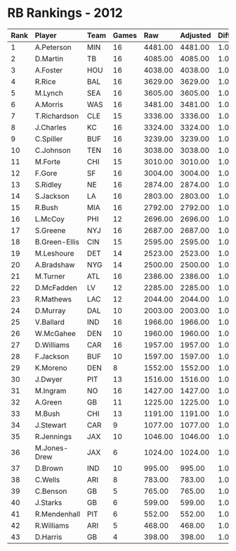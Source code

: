 # RB Rankings - 2012

| Rank | Player        | Team | Games | Raw     | Adjusted | Difficulty | Avg/Game | Typical | Consistency | Trend    |
| :----| :-------------| :----| :-----| :-------| :--------| :----------| :--------| :-------| :-----------| :--------|
| 1    | A.Peterson    | MIN  | 16    | 4481.00 | 4481.00  | 1.000      | 280.06   | 288.00  | 9/0/7       | +62.4%   |
| 2    | D.Martin      | TB   | 16    | 4085.00 | 4085.00  | 1.000      | 255.31   | 246.50  | 8/3/5       | +98.6%   |
| 3    | A.Foster      | HOU  | 16    | 4038.00 | 4038.00  | 1.000      | 252.38   | 269.50  | 9/2/5       | +44.3%   |
| 4    | R.Rice        | BAL  | 16    | 3629.00 | 3629.00  | 1.000      | 226.81   | 234.00  | 7/0/9       | +79.2%   |
| 5    | M.Lynch       | SEA  | 16    | 3605.00 | 3605.00  | 1.000      | 225.31   | 242.50  | 10/1/5      | +64.9%   |
| 6    | A.Morris      | WAS  | 16    | 3481.00 | 3481.00  | 1.000      | 217.56   | 209.50  | 7/2/7       | +79.1%   |
| 7    | T.Richardson  | CLE  | 15    | 3336.00 | 3336.00  | 1.000      | 222.40   | 210.50  | 4/3/8       | +87.6%   |
| 8    | J.Charles     | KC   | 16    | 3324.00 | 3324.00  | 1.000      | 207.75   | 199.50  | 8/0/8       | +167.3%  |
| 9    | C.Spiller     | BUF  | 16    | 3239.00 | 3239.00  | 1.000      | 202.44   | 224.00  | 9/1/6       | +98.8%   |
| 10   | C.Johnson     | TEN  | 16    | 3038.00 | 3038.00  | 1.000      | 189.88   | 203.00  | 8/2/6       | +103.8%  |
| 11   | M.Forte       | CHI  | 15    | 3010.00 | 3010.00  | 1.000      | 200.67   | 202.00  | 5/2/8       | +67.0%   |
| 12   | F.Gore        | SF   | 16    | 3004.00 | 3004.00  | 1.000      | 187.75   | 181.00  | 5/1/10      | +68.2%   |
| 13   | S.Ridley      | NE   | 16    | 2874.00 | 2874.00  | 1.000      | 179.62   | 175.50  | 6/2/8       | +99.7%   |
| 14   | S.Jackson     | LA   | 16    | 2803.00 | 2803.00  | 1.000      | 175.19   | 174.50  | 8/0/8       | +84.9%   |
| 15   | R.Bush        | MIA  | 16    | 2792.00 | 2792.00  | 1.000      | 174.50   | 159.00  | 7/1/8       | +124.3%  |
| 16   | L.McCoy       | PHI  | 12    | 2696.00 | 2696.00  | 1.000      | 224.67   | 231.50  | 4/4/4       | +24.5%   |
| 17   | S.Greene      | NYJ  | 16    | 2687.00 | 2687.00  | 1.000      | 167.94   | 175.00  | 9/2/5       | +118.7%  |
| 18   | B.Green-Ellis | CIN  | 15    | 2595.00 | 2595.00  | 1.000      | 173.00   | 178.50  | 6/2/7       | +88.4%   |
| 19   | M.Leshoure    | DET  | 14    | 2523.00 | 2523.00  | 1.000      | 180.21   | 174.50  | 5/3/6       | +59.8%   |
| 20   | A.Bradshaw    | NYG  | 14    | 2500.00 | 2500.00  | 1.000      | 178.57   | 158.50  | 6/1/7       | +151.6%  |
| 21   | M.Turner      | ATL  | 16    | 2386.00 | 2386.00  | 1.000      | 149.12   | 140.50  | 5/2/9       | +93.5%   |
| 22   | D.McFadden    | LV   | 12    | 2285.00 | 2285.00  | 1.000      | 190.42   | 204.50  | 7/0/5       | +121.8%  |
| 23   | R.Mathews     | LAC  | 12    | 2044.00 | 2044.00  | 1.000      | 170.33   | 173.50  | 5/3/4       | +57.8%   |
| 24   | D.Murray      | DAL  | 10    | 2003.00 | 2003.00  | 1.000      | 200.30   | 201.50  | 5/1/4       | +39.9%   |
| 25   | V.Ballard     | IND  | 16    | 1966.00 | 1966.00  | 1.000      | 122.88   | 128.50  | 7/1/8       | +162.1%  |
| 26   | W.McGahee     | DEN  | 10    | 1960.00 | 1960.00  | 1.000      | 196.00   | 205.50  | 5/2/3       | INACTIVE |
| 27   | D.Williams    | CAR  | 16    | 1957.00 | 1957.00  | 1.000      | 122.31   | 106.50  | 7/2/7       | +301.8%  |
| 28   | F.Jackson     | BUF  | 10    | 1597.00 | 1597.00  | 1.000      | 159.70   | 155.50  | 5/1/4       | INACTIVE |
| 29   | K.Moreno      | DEN  | 8     | 1552.00 | 1552.00  | 1.000      | 194.00   | 210.50  | 4/1/3       | +135.9%  |
| 30   | J.Dwyer       | PIT  | 13    | 1516.00 | 1516.00  | 1.000      | 116.62   | 120.00  | 8/0/5       | +86.1%   |
| 31   | M.Ingram      | NO   | 16    | 1427.00 | 1427.00  | 1.000      | 89.19    | 93.50   | 8/1/7       | +247.3%  |
| 32   | A.Green       | GB   | 11    | 1225.00 | 1225.00  | 1.000      | 111.36   | 121.50  | 4/3/4       | +125.1%  |
| 33   | M.Bush        | CHI  | 13    | 1191.00 | 1191.00  | 1.000      | 91.62    | 74.50   | 6/2/5       | INACTIVE |
| 34   | J.Stewart     | CAR  | 9     | 1077.00 | 1077.00  | 1.000      | 119.67   | 125.50  | 6/0/3       | INACTIVE |
| 35   | R.Jennings    | JAX  | 10    | 1046.00 | 1046.00  | 1.000      | 104.60   | 90.50   | 6/0/4       | INACTIVE |
| 36   | M.Jones-Drew  | JAX  | 6     | 1024.00 | 1024.00  | 1.000      | 170.67   | 151.50  | 2/0/4       | INACTIVE |
| 37   | D.Brown       | IND  | 10    | 995.00  | 995.00   | 1.000      | 99.50    | 97.00   | 5/1/4       | INACTIVE |
| 38   | C.Wells       | ARI  | 8     | 783.00  | 783.00   | 1.000      | 97.88    | 117.50  | 5/1/2       | +411.7%  |
| 39   | C.Benson      | GB   | 5     | 765.00  | 765.00   | 1.000      | 153.00   | 148.00  | 2/0/3       | INACTIVE |
| 40   | J.Starks      | GB   | 6     | 599.00  | 599.00   | 1.000      | 99.83    | 100.00  | 3/0/3       | INACTIVE |
| 41   | R.Mendenhall  | PIT  | 6     | 552.00  | 552.00   | 1.000      | 92.00    | 82.50   | 3/1/2       | +245.2%  |
| 42   | R.Williams    | ARI  | 5     | 468.00  | 468.00   | 1.000      | 93.60    | 83.00   | 2/1/2       | INACTIVE |
| 43   | D.Harris      | GB   | 4     | 398.00  | 398.00   | 1.000      | 99.50    | 126.50  | 3/0/1       | N/A      |

